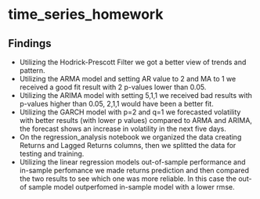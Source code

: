 # time_series_homework

## Findings
* Utilizing the Hodrick-Prescott Filter we got a better view of trends and pattern.
* Utilizing the ARMA model and setting AR value to 2 and MA to 1 we received a good fit result with 2 p-values lower than 0.05.
* Utilizing the ARIMA model with setting 5,1,1 we received bad results with p-values higher than 0.05, 2,1,1 would have been a better fit.
* Utilizing the GARCH model with p=2 and q=1 we forecasted volatility with better results (with lower p values) compared to ARMA and ARIMA, the forecast shows an increase in volatility in the next five days.
* On the regression_analysis notebook we organized the data creating Returns and Lagged Returns columns, then we splitted the data for testing and training.
* Utilizing the linear regression models out-of-sample performance and in-sample perfomance we made returns prediction and then compared the two results to see which one was more reliable. In this case the out-of sample model outperfomed in-sample model with a lower rmse.
